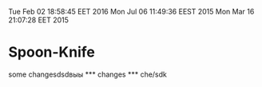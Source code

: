 Tue Feb 02 18:58:45 EET 2016
Mon Jul 06 11:49:36 EEST 2015
Mon Mar 16 21:07:28 EET 2015
# Spoon-Knife
some changesdsdвыы
*** changes ***
che/sdk
